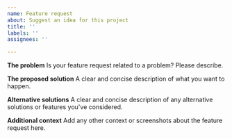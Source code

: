```yaml
---
name: Feature request
about: Suggest an idea for this project
title: ''
labels: ''
assignees: ''

---
```


**The problem**
Is your feature request related to a problem? Please describe. 

**The proposed solution**
A clear and concise description of what you want to happen.

**Alternative solutions**
A clear and concise description of any alternative solutions or features you've considered.

**Additional context**
Add any other context or screenshots about the feature request here.
